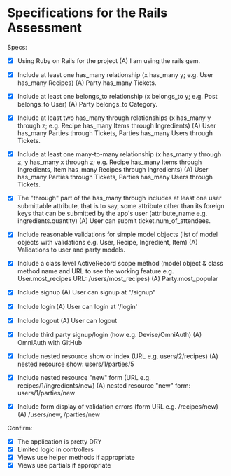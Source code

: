 # Specifications for the Rails Assessment

Specs:
- [x] Using Ruby on Rails for the project 
		(A) I am using the rails gem.

- [x] Include at least one has_many relationship (x has_many y; e.g. User has_many Recipes) 
		(A) Party has_many Tickets.

- [x] Include at least one belongs_to relationship (x belongs_to y; e.g. Post belongs_to User)
		(A) Party belongs_to Category.

- [x] Include at least two has_many through relationships (x has_many y through z; e.g. Recipe has_many Items through Ingredients)
		(A) User has_many Parties through Tickets, Parties has_many Users through Tickets.

- [x] Include at least one many-to-many relationship (x has_many y through z, y has_many x through z; e.g. Recipe has_many Items through Ingredients, Item has_many Recipes through Ingredients)
		(A) User has_many Parties through Tickets, Parties has_many Users through Tickets.

- [x] The "through" part of the has_many through includes at least one user submittable attribute, that is to say, some attribute other than its foreign keys that can be submitted by the app's user (attribute_name e.g. ingredients.quantity)
		(A) User can submit ticket.num_of_attendees.
		
- [x] Include reasonable validations for simple model objects (list of model objects with validations e.g. User, Recipe, Ingredient, Item)
		(A) Validations to user and party models.

- [x] Include a class level ActiveRecord scope method (model object & class method name and URL to see the working feature e.g. User.most_recipes URL: /users/most_recipes)
	(A) Party.most_popular

- [x] Include signup
	(A) User can signup at "/signup"

- [x] Include login
	(A) User can login at '/login'

- [x] Include logout
	(A) User can logout
	
- [x] Include third party signup/login (how e.g. Devise/OmniAuth)
	(A) OmniAuth with GitHub

- [x] Include nested resource show or index (URL e.g. users/2/recipes)
	(A) nested resource show: users/1/parties/5

- [x] Include nested resource "new" form (URL e.g. recipes/1/ingredients/new)
	(A) nested resource "new" form: users/1/parties/new

- [x] Include form display of validation errors (form URL e.g. /recipes/new)
	(A) /users/new, /parties/new

Confirm:
- [x] The application is pretty DRY
- [x] Limited logic in controllers
- [x] Views use helper methods if appropriate
- [x] Views use partials if appropriate